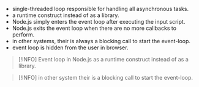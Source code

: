 - single-threaded loop responsible for handling all asynchronous tasks.
- a runtime construct instead of as a library.
- Node.js simply enters the event loop after executing the input script.
- Node.js exits the event loop when there are no more callbacks to perform.
- in other  systems, their is always a blocking call to start the event-loop.
- event loop is hidden from the user in browser.

> [!INFO] Event loop in Node.js as a runtime construct instead of as a library.

> [!INFO] in other system their is a blocking call to start the event-loop.